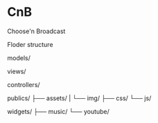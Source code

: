 # CnB
Choose'n Broadcast




Floder structure

models/

views/

controllers/

publics/
├── assets/
|   └── img/
├── css/
└── js/

widgets/
├── music/
└── youtube/